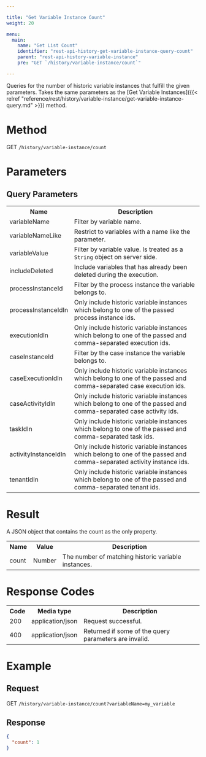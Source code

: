 ```yaml
---

title: "Get Variable Instance Count"
weight: 20

menu:
  main:
    name: "Get List Count"
    identifier: "rest-api-history-get-variable-instance-query-count"
    parent: "rest-api-history-variable-instance"
    pre: "GET `/history/variable-instance/count`"

---
```



Queries for the number of historic variable instances that fulfill the given parameters.
Takes the same parameters as the [Get Variable Instances]({{< relref "reference/rest/history/variable-instance/get-variable-instance-query.md" >}}) method.


# Method

GET `/history/variable-instance/count`


# Parameters

## Query Parameters

<table class="table table-striped">
  <tr>
    <th>Name</th>
    <th>Description</th>
  </tr>
  <tr>
    <td>variableName</td>
    <td>Filter by variable name.</td>
  </tr>
  <tr>
    <td>variableNameLike</td>
    <td>Restrict to variables with a name like the parameter.</td>
  </tr>
  <tr>
    <td>variableValue</td>
    <td>Filter by variable value. Is treated as a <code>String</code> object on server side.</td>
  </tr>
  <tr>
    <td>includeDeleted</td>
    <td>Include variables that has already been deleted during the execution.</td>
  </tr>
  <tr>
    <td>processInstanceId</td>
    <td>Filter by the process instance the variable belongs to.</td>
  </tr>
  <tr>
    <td>processInstanceIdIn</td>
    <td>Only include historic variable instances which belong to one of the passed process instance ids.</td>
  </tr>
  <tr>
    <td>executionIdIn</td>
    <td>Only include historic variable instances which belong to one of the passed and comma-separated execution ids.</td>
  </tr>
  <tr>
    <td>caseInstanceId</td>
    <td>Filter by the case instance the variable belongs to.</td>
  </tr>
  <tr>
    <td>caseExecutionIdIn</td>
    <td>Only include historic variable instances which belong to one of the passed and comma-separated case execution ids.</td>
  </tr>
  <tr>
    <td>caseActivityIdIn</td>
    <td>Only include historic variable instances which belong to one of the passed and comma-separated case activity ids.</td>
  </tr>
  <tr>
    <td>taskIdIn</td>
    <td>Only include historic variable instances which belong to one of the passed and comma-separated task ids.</td>
  </tr>
  <tr>
    <td>activityInstanceIdIn</td>
    <td>Only include historic variable instances which belong to one of the passed and comma-separated activity instance ids.</td>
  </tr>
  <tr>
    <td>tenantIdIn</td>
    <td>Only include historic variable instances which belong to one of the passed and comma-separated tenant ids.</td>
  </tr>
</table>


# Result

A JSON object that contains the count as the only property.

<table class="table table-striped">
  <tr>
    <th>Name</th>
    <th>Value</th>
    <th>Description</th>
  </tr>
  <tr>
    <td>count</td>
    <td>Number</td>
    <td>The number of matching historic variable instances.</td>
  </tr>
</table>


# Response Codes

<table class="table table-striped">
  <tr>
    <th>Code</th>
    <th>Media type</th>
    <th>Description</th>
  </tr>
  <tr>
    <td>200</td>
    <td>application/json</td>
    <td>Request successful.</td>
  </tr>
  <tr>
    <td>400</td>
    <td>application/json</td>
    <td>Returned if some of the query parameters are invalid.</td>
  </tr>
</table>


# Example

## Request

GET `/history/variable-instance/count?variableName=my_variable`

## Response

```json
{
  "count": 1
}
```
